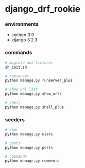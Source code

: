 # django_drf_rookie


### environments
- python 3.9
- django 3.2.3

### commands
```sh
# migrate and fixtures
sh init.sh

# runserver
python manage.py runserver_plus

# show url list
python manage.py show_urls

# shell
python manage.py shell_plus
```

### seeders
```sh
# user
python manage.py users

# posts
python manage.py posts

# commands
python manage.py comments
```
